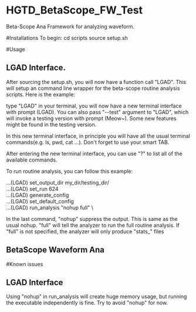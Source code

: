 # HGTD_BetaScope_FW_Test
Beta-Scope Ana Framework for analyzing waveform.

#Installations
To begin:
   cd scripts
   source setup.sh

#Usage

## LGAD Interface.
After sourcing the setup.sh, you will now have a function call "LGAD".
This will setup an command line wrapper for the beta-scope routine analysis scripts. Here is the example:

type "LGAD" in your terminal, you will now have a new terminal interface with prompt (LGAD).
You can also pass "--test" argument to "LGAD", which will invoke a testing version with prompt (Meow~). Some new features might be found in the testing version.

In this new terminal interface, in principle you will have all the usual terminal commands(e.g. ls, pwd, cat ...). Don't forget to use your smart TAB.

After entering the new terminal interface, you can use "?" to list all of the available commands.

To run routine analysis, you can follow this example:

...(LGAD) set_output_dir my_dir/testing_dir/ \
...(LGAD) set_run 624 \
...(LGAD) generate_config \
...(LGAD) set_default_config \
...(LGAD) run_analysis "nohup full" \

In the last command, "nohup" suppress the output. This is same as the usual nohup. "full" will tell the analyzer to run the full routine analysis.
If "full" is not specified, the analyzer will only produce "stats_" files

## BetaScope Waveform Ana


#Known issues

## LGAD Interface
Using "nohup" in run_analysis will create huge memory usage, but running the executable independently is fine. Try to avoid "nohup" for now. 
